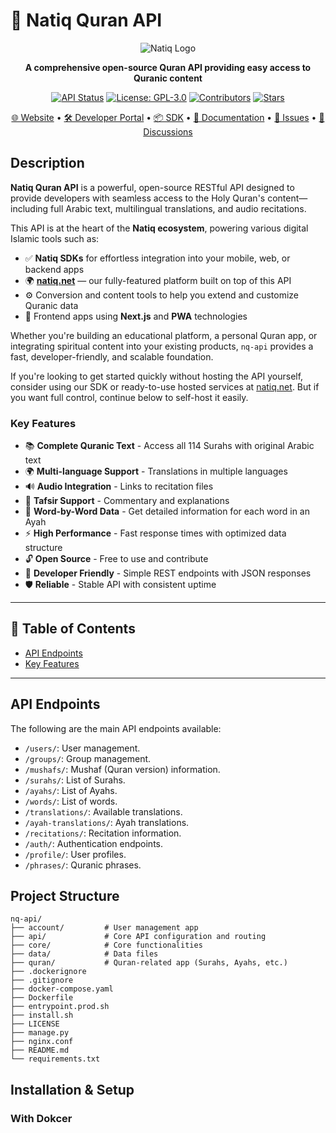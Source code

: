 # 📖 Natiq Quran API

<div align="center">

![Natiq Logo](https://img.shields.io/badge/Natiq-Quran%20API-green?style=for-the-badge&logo=data:image/svg+xml;base64,PHN2ZyB3aWR0aD0iMjQiIGhlaWdodD0iMjQiIHZpZXdCb3g9IjAgMCAyNCAyNCIgZmlsbD0ibm9uZSIgeG1sbnM9Imh0dHA6Ly93d3cudzMub3JnLzIwMDAvc3ZnIj4KPHBhdGggZD0iTTEyIDJMMTMuMDkgOC4yNkwyMCA5TDEzLjA5IDE1Ljc0TDEyIDIyTDEwLjkxIDE1Ljc0TDQgOUwxMC45MSA4LjI2TDEyIDJaIiBmaWxsPSJ3aGl0ZSIvPgo8L3N2Zz4K)

**A comprehensive open-source Quran API providing easy access to Quranic content**

[![API Status](https://img.shields.io/badge/API-Active-brightgreen)](https://github.com/NatiqQuran/nq-api)
 [![License: GPL-3.0](https://img.shields.io/badge/License-GPL--3.0-blue.svg)](LICENSE)
[![Contributors](https://img.shields.io/github/contributors/NatiqQuran/nq-api)](https://github.com/NatiqQuran/nq-api/graphs/contributors)
[![Stars](https://img.shields.io/github/stars/NatiqQuran/nq-api?style=social)](https://github.com/NatiqQuran/nq-api/stargazers)

[🌐 Website](https://natiq.net/) • [🛠️ Developer Portal](https://developer.natiq.net) • [📦 SDK](https://github.com/NatiqQuran/nq-sdk) • [📖 Documentation](#api-documentation) • [🐛 Issues](https://github.com/NatiqQuran/nq-api/issues) • [💬 Discussions](https://github.com/NatiqQuran/nq-api/discussions)

</div>

##  Description

**Natiq Quran API** is a powerful, open-source RESTful API designed to provide developers with seamless access to the Holy Quran's content—including full Arabic text, multilingual translations, and audio recitations.

This API is at the heart of the **Natiq ecosystem**, powering various digital Islamic tools such as:

* ✅ **Natiq SDKs** for effortless integration into your mobile, web, or backend apps
* 🌍 **[natiq.net](https://natiq.net)** — our fully-featured platform built on top of this API
* ⚙️ Conversion and content tools to help you extend and customize Quranic data
* 📱 Frontend apps using **Next.js** and **PWA** technologies

Whether you're building an educational platform, a personal Quran app, or integrating spiritual content into your existing products, `nq-api` provides a fast, developer-friendly, and scalable foundation.

If you're looking to get started quickly without hosting the API yourself, consider using our SDK or ready-to-use hosted services at [natiq.net](https://natiq.net). But if you want full control, continue below to self-host it easily.

### Key Features

- 📚 **Complete Quranic Text** - Access all 114 Surahs with original Arabic text
- 🌍 **Multi-language Support** - Translations in multiple languages
- 🔊 **Audio Integration** - Links to recitation files
- 📖 **Tafsir Support** - Commentary and explanations
- 📖 **Word-by-Word Data** - Get detailed information for each word in an Ayah 
- ⚡ **High Performance** - Fast response times with optimized data structure
- 🔓 **Open Source** - Free to use and contribute
- 📱 **Developer Friendly** - Simple REST endpoints with JSON responses
- 🛡️ **Reliable** - Stable API with consistent uptime

---
## 📑 Table of Contents

* [API Endpoints](#api-endpoints)
* [Key Features](#key-features)
---

## API Endpoints

The following are the main API endpoints available:

-   `/users/`: User management.
-   `/groups/`: Group management.
-   `/mushafs/`: Mushaf (Quran version) information.
-   `/surahs/`: List of Surahs.
-   `/ayahs/`: List of Ayahs.
-   `/words/`: List of words.
-   `/translations/`: Available translations.
-   `/ayah-translations/`: Ayah translations.
-   `/recitations/`: Recitation information.
-   `/auth/`: Authentication endpoints.
-   `/profile/`: User profiles.
-   `/phrases/`: Quranic phrases.

## Project Structure

```
nq-api/
├── account/         # User management app
├── api/             # Core API configuration and routing
├── core/            # Core functionalities
├── data/            # Data files
├── quran/           # Quran-related app (Surahs, Ayahs, etc.)
├── .dockerignore
├── .gitignore
├── docker-compose.yaml
├── Dockerfile
├── entrypoint.prod.sh
├── install.sh
├── LICENSE
├── manage.py
├── nginx.conf
├── README.md
└── requirements.txt
```

## Installation & Setup

### With Dokcer
